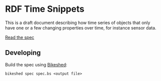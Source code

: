 # RDF Time Snippets

This is a draft document describing how time series of objects that only
have one or a few changing properties over time, for instance sensor data.

[Read the spec](https://ghsnd.github.io/rdf-ts-snippets-spec/)

## Developing
Build the spec using [Bikeshed](https://speced.github.io/bikeshed):

```
bikeshed spec spec.bs <output file>
```
